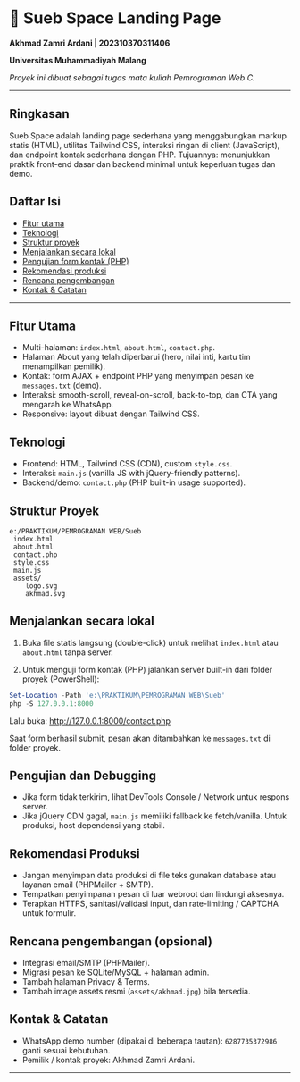 #  🌌 Sueb Space  Landing Page

**Akhmad Zamri Ardani | 202310370311406**

**Universitas Muhammadiyah Malang**

_Proyek ini dibuat sebagai tugas mata kuliah Pemrograman Web C._

---

## Ringkasan
Sueb Space adalah landing page sederhana yang menggabungkan markup statis (HTML), utilitas Tailwind CSS, interaksi ringan di client (JavaScript), dan endpoint kontak sederhana dengan PHP. Tujuannya: menunjukkan praktik front-end dasar dan backend minimal untuk keperluan tugas dan demo.

## Daftar Isi
- [Fitur utama](#fitur-utama)
- [Teknologi](#teknologi)
- [Struktur proyek](#struktur-proyek)
- [Menjalankan secara lokal](#menjalankan-secara-lokal)
- [Pengujian form kontak (PHP)](#pengujian-form-kontak-php)
- [Rekomendasi produksi](#rekomendasi-produksi)
- [Rencana pengembangan](#rencana-pengembangan)
- [Kontak & Catatan](#kontak--catatan)

---

## Fitur Utama
- Multi-halaman: `index.html`, `about.html`, `contact.php`.
- Halaman About yang telah diperbarui (hero, nilai inti, kartu tim  menampilkan pemilik).
- Kontak: form AJAX + endpoint PHP yang menyimpan pesan ke `messages.txt` (demo).
- Interaksi: smooth-scroll, reveal-on-scroll, back-to-top, dan CTA yang mengarah ke WhatsApp.
- Responsive: layout dibuat dengan Tailwind CSS.

## Teknologi
- Frontend: HTML, Tailwind CSS (CDN), custom `style.css`.
- Interaksi: `main.js` (vanilla JS with jQuery-friendly patterns).
- Backend/demo: `contact.php` (PHP built-in usage supported).

## Struktur Proyek
```
e:/PRAKTIKUM/PEMROGRAMAN WEB/Sueb
 index.html
 about.html
 contact.php
 style.css
 main.js
 assets/
    logo.svg
    akhmad.svg
```

## Menjalankan secara lokal
1. Buka file statis langsung (double-click) untuk melihat `index.html` atau `about.html` tanpa server.

2. Untuk menguji form kontak (PHP) jalankan server built-in dari folder proyek (PowerShell):

```powershell
Set-Location -Path 'e:\PRAKTIKUM\PEMROGRAMAN WEB\Sueb'
php -S 127.0.0.1:8000
```

Lalu buka: http://127.0.0.1:8000/contact.php

Saat form berhasil submit, pesan akan ditambahkan ke `messages.txt` di folder proyek.

## Pengujian dan Debugging
- Jika form tidak terkirim, lihat DevTools  Console / Network untuk respons server.
- Jika jQuery CDN gagal, `main.js` memiliki fallback ke fetch/vanilla. Untuk produksi, host dependensi yang stabil.

## Rekomendasi Produksi
- Jangan menyimpan data produksi di file teks  gunakan database atau layanan email (PHPMailer + SMTP).
- Tempatkan penyimpanan pesan di luar webroot dan lindungi aksesnya.
- Terapkan HTTPS, sanitasi/validasi input, dan rate-limiting / CAPTCHA untuk formulir.

## Rencana pengembangan (opsional)
- Integrasi email/SMTP (PHPMailer).
- Migrasi pesan ke SQLite/MySQL + halaman admin.
- Tambah halaman Privacy & Terms.
- Tambah image assets resmi (`assets/akhmad.jpg`) bila tersedia.

## Kontak & Catatan
- WhatsApp demo number (dipakai di beberapa tautan): `6287735372986`  ganti sesuai kebutuhan.
- Pemilik / kontak proyek: Akhmad Zamri Ardani.

---


